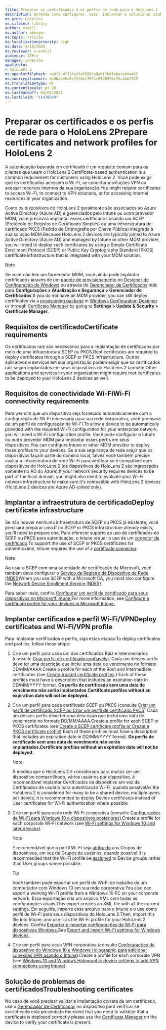 ```yaml
---
title: Preparar os certificados e os perfis de rede para o HoloLens 2
description: Aprenda como configurar, usar, implantar e solucionar problemas de certificados para rede em dispositivos de realidade mista HoloLens 2.
ms.prod: hololens
ms.sitesec: library
author: evmill
ms.author: aboeger
ms.topic: article
ms.localizationpriority: high
ms.date: 9/15/2020
ms.reviewer: v-evmill
audience: ITPro
manager: yannisle
appliesto:
- HoloLens 2
ms.openlocfilehash: de9f2c4f136a26a5956ba8a8f3b9faba1e90ea66
ms.sourcegitcommit: 86dba9e8a5e25f0bf29f4c0580970c25c44b7359
ms.translationtype: HT
ms.contentlocale: pt-BR
ms.lasthandoff: 04/01/2021
ms.locfileid: "11470049"
---
```

# <a name="prepare-certificates-and-network-profiles-for-hololens-2"></a><span data-ttu-id="024bf-103">Preparar os certificados e os perfis de rede para o HoloLens 2</span><span class="sxs-lookup"><span data-stu-id="024bf-103">Prepare certificates and network profiles for HoloLens 2</span></span>

<span data-ttu-id="024bf-104">A autenticação baseada em certificado é um requisito comum para os clientes que usam o HoloLens 2.</span><span class="sxs-lookup"><span data-stu-id="024bf-104">Certificate-based authentication is a common requirement for customers using HoloLens 2.</span></span> <span data-ttu-id="024bf-105">Você pode exigir que os certificados acessem o Wi-Fi, se conectar a soluções VPN ou acessar recursos internos da sua organização.</span><span class="sxs-lookup"><span data-stu-id="024bf-105">You might require certificates to access Wi-Fi, to connect to VPN solutions, or for accessing internal resources in your organization.</span></span>

<span data-ttu-id="024bf-106">Como os dispositivos do HoloLens 2 geralmente são associados ao Azure Active Directory (Azure AD) e gerenciados pelo Intune ou outro provedor MDM, você precisará implantar esses certificados usando um SCEP (Protocolo de Registro de Certificado Simples) ou uma infraestrutura de certificado PKCS (Padrão de Criptografia por Chave Pública) integrada à sua solução MDM.</span><span class="sxs-lookup"><span data-stu-id="024bf-106">Because HoloLens 2 devices are typically joined to Azure Active Directory (Azure AD) and managed by Intune or other MDM provider, you will need to deploy such certificates by using a Simple Certificate Enrollment Protocol (SCEP) or Public Key Cryptography Standard (PKCS) certificate infrastructure that is integrated with your MDM solution.</span></span> 

>[!NOTE]
> <span data-ttu-id="024bf-107">Se você não tem um fornecedor MDM, você ainda pode implantar certificados através de um [pacote de provisionamento](https://docs.microsoft.com/hololens/hololens-provisioning#steps-for-creating-provisioning-packages) no [Designer de Configuração do Windows](https://www.microsoft.com/p/windows-configuration-designer/9nblggh4tx22?rtc=1&activetab=pivot:regionofsystemrequirementstab) ou através do [Gerenciador de Certificados](https://docs.microsoft.com/hololens/certificate-manager) indo para **Configurações > Atualização e Segurança > Gerenciador de Certificados**.</span><span class="sxs-lookup"><span data-stu-id="024bf-107">If you do not have an MDM provider, you can still deploy certificates via a [provisioning package](https://docs.microsoft.com/hololens/hololens-provisioning#steps-for-creating-provisioning-packages) in [Windows Configuration Designer](https://www.microsoft.com/p/windows-configuration-designer/9nblggh4tx22?rtc=1&activetab=pivot:regionofsystemrequirementstab) or through [Certificate Manager](https://docs.microsoft.com/hololens/certificate-manager) by going to **Settings > Update & Security > Certificate Manager**.</span></span>

## <a name="certificate-requirements"></a><span data-ttu-id="024bf-108">Requisitos de certificado</span><span class="sxs-lookup"><span data-stu-id="024bf-108">Certificate requirements</span></span>
<span data-ttu-id="024bf-109">Os certificados raiz são necessários para a implantação de certificados por meio de uma infraestrutura SCEP ou PKCS.</span><span class="sxs-lookup"><span data-stu-id="024bf-109">Root certificates are required to deploy certificates through a SCEP or PKCS infrastructure.</span></span> <span data-ttu-id="024bf-110">Outros aplicativos e serviços em sua organização podem exigir que os certificados raiz sejam implantados em seus dispositivos do HoloLens 2 também.</span><span class="sxs-lookup"><span data-stu-id="024bf-110">Other applications and services in your organization might require root certificates to be deployed to your HoloLens 2 devices as well.</span></span> 

## <a name="wi-fi-connectivity-requirements"></a><span data-ttu-id="024bf-111">Requisitos de conectividade Wi-Fi</span><span class="sxs-lookup"><span data-stu-id="024bf-111">Wi-Fi connectivity requirements</span></span>
<span data-ttu-id="024bf-112">Para permitir que um dispositivo seja fornecido automaticamente com a configuração de Wi-Fi necessária para sua rede corporativa, você precisará de um perfil de configuração de Wi-Fi.</span><span class="sxs-lookup"><span data-stu-id="024bf-112">To allow a device to be automatically provided with the required Wi-Fi configuration for your enterprise network, you will need a Wi-Fi configuration profile.</span></span> <span data-ttu-id="024bf-113">Você pode configurar o Intune ou outro provedor MDM para implantar esses perfis em seus dispositivos.</span><span class="sxs-lookup"><span data-stu-id="024bf-113">You can configure Intune or other MDM provider to deploy these profiles to your devices.</span></span> <span data-ttu-id="024bf-114">Se a sua segurança de rede exigir que os dispositivos façam parte do domínio local, talvez você também precise avaliar a infraestrutura de rede Wi-Fi para verificar se é compatível com dispositivos do HoloLens 2 (os dispositivos do HoloLens 2 são ingressados somente no AD do Azure).</span><span class="sxs-lookup"><span data-stu-id="024bf-114">If your network security requires devices to be part of the local domain, you might also need to evaluate your Wi-Fi network infrastructure to make sure it's compatible with HoloLens 2 devices (HoloLens 2 devices are Azure AD-joined only).</span></span>

## <a name="deploy-certificate-infrastructure"></a><span data-ttu-id="024bf-115">Implantar a infraestrutura de certificado</span><span class="sxs-lookup"><span data-stu-id="024bf-115">Deploy certificate infrastructure</span></span>
<span data-ttu-id="024bf-116">Se não houver nenhuma infraestrutura de SCEP ou PKCS já existente, você precisará preparar uma.</span><span class="sxs-lookup"><span data-stu-id="024bf-116">If no SCEP or PKCS infrastructure already exists, you'll need to prepare one.</span></span> <span data-ttu-id="024bf-117">Para oferecer suporte ao uso de certificados do SCEP ou PKCS para autenticação, o Intune requer o uso de um [conector de certificado](https://docs.microsoft.com/mem/intune/protect/certificate-connectors).</span><span class="sxs-lookup"><span data-stu-id="024bf-117">To support the use of SCEP or PKCS certificates for authentication, Intune requires the use of a [certificate connector](https://docs.microsoft.com/mem/intune/protect/certificate-connectors).</span></span>

> [!NOTE]
> <span data-ttu-id="024bf-118">Ao usar o SCEP com uma autoridade de certificação da Microsoft, você também deve configurar o [Serviço de Registro de Dispositivo de Rede (NDES)](https://docs.microsoft.com/mem/intune/protect/certificates-scep-configure#set-up-ndes)</span><span class="sxs-lookup"><span data-stu-id="024bf-118">When you use SCEP with a Microsoft CA, you must also configure the [Network Device Enrollment Service (NDES)](https://docs.microsoft.com/mem/intune/protect/certificates-scep-configure#set-up-ndes)</span></span>

<span data-ttu-id="024bf-119">Para saber mais, confira [Configurar um perfil de certificado para seus dispositivos no Microsoft Intune.](https://docs.microsoft.com/intune/certificates-configure)</span><span class="sxs-lookup"><span data-stu-id="024bf-119">For more information, see [Configure a certificate profile for your devices in Microsoft Intune.](https://docs.microsoft.com/intune/certificates-configure)</span></span>

## <a name="deploy-certificates-and-wi-fivpn-profile"></a><span data-ttu-id="024bf-120">Implantar certificados e perfil Wi-Fi/VPN</span><span class="sxs-lookup"><span data-stu-id="024bf-120">Deploy certificates and Wi-Fi/VPN profile</span></span>
<span data-ttu-id="024bf-121">Para implantar certificados e perfis, siga estas etapas:</span><span class="sxs-lookup"><span data-stu-id="024bf-121">To deploy certificates and profiles, follow these steps:</span></span>
1.  <span data-ttu-id="024bf-122">Crie um perfil para cada um dos certificados Raiz e Intermediários (consulte [Criar perfis de certificado confiáveis](https://docs.microsoft.com/intune/protect/certificates-configure#create-trusted-certificate-profiles)). Cada um desses perfis deve ter uma descrição que inclui uma data de vencimento no formato DD/MM/AAAA.</span><span class="sxs-lookup"><span data-stu-id="024bf-122">Create a profile for each of the Root and Intermediate certificates (see [Create trusted certificate profiles](https://docs.microsoft.com/intune/protect/certificates-configure#create-trusted-certificate-profiles).) Each of these profiles must have a description that includes an expiration date in DD/MM/YYYY format.</span></span> **<span data-ttu-id="024bf-123">Os perfis de certificado sem uma data de vencimento não serão implantados.</span><span class="sxs-lookup"><span data-stu-id="024bf-123">Certificate profiles without an expiration date will not be deployed.</span></span>**
1.  <span data-ttu-id="024bf-124">Crie um perfil para cada certificado SCEP ou PKCS (consulte [Criar um perfil de certificado SCEP ou Criar um perfil de certificado PKCS](https://docs.microsoft.com/intune/protect/certficates-pfx-configure#create-a-pkcs-certificate-profile)) Cada um desses perfis deve ter uma descrição que inclui uma data de vencimento no formato DD/MM/AAAA.</span><span class="sxs-lookup"><span data-stu-id="024bf-124">Create a profile for each SCEP or PKCS certificates (see [Create a SCEP certificate profile or Create a PKCS certificate profile](https://docs.microsoft.com/intune/protect/certficates-pfx-configure#create-a-pkcs-certificate-profile)) Each of these profiles must have a description that includes an expiration date in DD/MM/YYYY format.</span></span> **<span data-ttu-id="024bf-125">Os perfis de certificado sem uma data de vencimento não serão implantados.</span><span class="sxs-lookup"><span data-stu-id="024bf-125">Certificate profiles without an expiration date will not be deployed.</span></span>**

    > [!NOTE]
    > <span data-ttu-id="024bf-126">À medida que o HoloLens 2 é considerado para muitos ser um dispositivo compartilhado, vários usuários por dispositivo, é recomendável implantar Certificados de dispositivo em vez de Certificados de usuário para autenticação Wi-Fi, quando possível</span><span class="sxs-lookup"><span data-stu-id="024bf-126">As the HoloLens 2 is considered for many to be a shared device, multiple users per device, it is recommended to deploy Device certificates instead of User certificates for Wi-Fi authentication where possible</span></span>

3.  <span data-ttu-id="024bf-127">Crie um perfil para cada rede Wi-Fi corporativa (consulte [Configurações de Wi-Fi para Windows 10 e dispositivos posteriores](https://docs.microsoft.com/intune/wi-fi-settings-windows)).</span><span class="sxs-lookup"><span data-stu-id="024bf-127">Create a profile for each corporate Wi-Fi network (see [Wi-Fi settings for Windows 10 and later devices](https://docs.microsoft.com/intune/wi-fi-settings-windows)).</span></span> 
    > [!NOTE]
    > <span data-ttu-id="024bf-128">É recomendável que o perfil Wi-Fi seja [atribuído](https://docs.microsoft.com/mem/intune/configuration/device-profile-assign) aos Grupos de dispositivos, em vez de Grupos de usuários, quando possível.</span><span class="sxs-lookup"><span data-stu-id="024bf-128">It is recommended that the Wi-Fi profile be [assigned](https://docs.microsoft.com/mem/intune/configuration/device-profile-assign) to Device groups rather than User groups where possible.</span></span> 

    > [!TIP]
    > <span data-ttu-id="024bf-129">Você também pode exportar um perfil de Wi-Fi de trabalho de um computador com Windows 10 em sua rede corporativa.</span><span class="sxs-lookup"><span data-stu-id="024bf-129">You also can export a working Wi-Fi profile from a Windows 10 PC on your corporate network.</span></span> <span data-ttu-id="024bf-130">Essa exportação cria um arquivo XML com todas as configurações atuais.</span><span class="sxs-lookup"><span data-stu-id="024bf-130">This export creates an XML file with all the current settings.</span></span> <span data-ttu-id="024bf-131">Em seguida, importe esse arquivo para o Intune e o use como perfil de Wi-Fi para seus dispositivos do HoloLens 2.</span><span class="sxs-lookup"><span data-stu-id="024bf-131">Then, import this file into Intune, and use it as the Wi-Fi profile for your HoloLens 2 devices.</span></span> <span data-ttu-id="024bf-132">Confira [Exportar e importar configurações de Wi-Fi para dispositivos Windows.](https://docs.microsoft.com/mem/intune/configuration/wi-fi-settings-import-windows-8-1)</span><span class="sxs-lookup"><span data-stu-id="024bf-132">See [Export and import Wi-Fi settings for Windows devices.](https://docs.microsoft.com/mem/intune/configuration/wi-fi-settings-import-windows-8-1)</span></span>

4.  <span data-ttu-id="024bf-133">Crie um perfil para cada VPN corporativa (consulte [Configurações de dispositivo do Windows 10 e Windows Holographic para adicionar conexões VPN usando o Intune](https://docs.microsoft.com/intune/vpn-settings-windows-10)).</span><span class="sxs-lookup"><span data-stu-id="024bf-133">Create a profile for each corporate VPN (see [Windows 10 and Windows Holographic device settings to add VPN connections using Intune](https://docs.microsoft.com/intune/vpn-settings-windows-10)).</span></span>

## <a name="troubleshooting-certificates"></a><span data-ttu-id="024bf-134">Solução de problemas de certificados</span><span class="sxs-lookup"><span data-stu-id="024bf-134">Troubleshooting certificates</span></span>

<span data-ttu-id="024bf-135">No caso de você precisar validar a implantação correta de um certificado, use o [Gerenciador de Certificados](certificate-manager.md) no dispositivo para verificar se ocertificado está presente.</span><span class="sxs-lookup"><span data-stu-id="024bf-135">In the event that you need to validate that a certificate is deployed correctly please use the [Certificate Manager](certificate-manager.md) on the device to verify your certificate is present.</span></span>  


